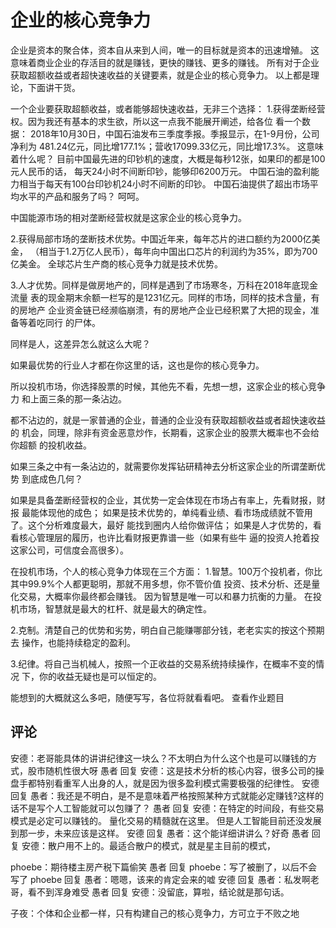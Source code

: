 # 企业的核心竞争力
[url]: (https://t.zsxq.com/2RZN3j2)

企业是资本的聚合体，资本自从来到人间，唯一的目标就是资本的迅速增殖。
这意味着商业企业的存活目的就是赚钱，更快的赚钱、更多的赚钱。
所有对于企业获取超额收益或者超快速收益的关键要素，就是企业的核心竞争力。
以上都是理论，下面讲干货。

一个企业要获取超额收益，或者能够超快速收益，无非三个选择：
1.获得垄断经营权。因为我还有基本的求生欲，所以这一点我不能展开阐述，给各位 看一个数据：
2018年10月30日，中国石油发布三季度季报。季报显示，在1-9月份，公司净利为 481.24亿元，同比增177.1%；营收17099.33亿元，同比增17.3%。
这意味着什么呢？
目前中国最先进的印钞机的速度，大概是每秒12张，如果印的都是100元人民币的话， 每天24小时不间断印钞，能够印6200万元。
中国石油的盈利能力相当于每天有100台印钞机24小时不间断的印钞。
中国石油提供了超出市场平均水平的产品和服务了吗？
呵呵。

中国能源市场的相对垄断经营权就是这家企业的核心竞争力。

2.获得局部市场的垄断技术优势。中国近年来，每年芯片的进口额约为2000亿美金， （相当于1.2万亿人民币），每年向中国出口芯片的利润约为35%，即为700亿美金。
全球芯片生产商的核心竞争力就是技术优势。

3.人才优势。同样是做房地产的，同样是遇到了市场寒冬，万科在2018年底现金流量 表的现金期末余额一栏写的是1231亿元。同样的市场，同样的技术含量，有的房地产 企业资金链已经濒临崩溃，有的房地产企业已经积累了大把的现金，准备等着吃同行 的尸体。

同样是人，这差异怎么就这么大呢？

如果最优势的行业人才都在你这里的话，这也是你的核心竞争力。

所以投机市场，你选择股票的时候，其他先不看，先想一想，这家企业的核心竞争力 和上面三条的那一条沾边。

都不沾边的，就是一家普通的企业，普通的企业没有获取超额收益或者超快速收益的 机会，同理，除非有资金恶意炒作，长期看，这家企业的股票大概率也不会给你超额 的投机收益。

如果三条之中有一条沾边的，就需要你发挥钻研精神去分析这家企业的所谓垄断优势 到底成色几何？

如果是具备垄断经营权的企业，其优势一定会体现在市场占有率上，先看财报，财报 最能体现他的成色；
如果是技术优势的，单纯看业绩、看市场成绩就不管用了。这个分析难度最大，最好 能找到圈内人给你做评估；
如果是人才优势的，看看核心管理层的履历，也许比看财报更靠谱一些（如果有些牛 逼的投资人抢着投这家公司，可信度会高很多）。

在投机市场，个人的核心竞争力体现在三个方面：
1.智慧。100万个投机者，你比其中99.9%个人都更聪明，那就不用多想，你不管价值 投资、技术分析、还是量化交易，大概率你最终都会赚钱。
因为智慧是唯一可以和暴力抗衡的力量。
在投机市场，智慧就是最大的杠杆、就是最大的确定性。

2.克制。清楚自己的优势和劣势，明白自己能赚哪部分钱，老老实实的按这个预期去 操作，也能持续稳定的盈利。

3.纪律。将自己当机械人，按照一个正收益的交易系统持续操作，在概率不变的情况 下，你的收益无疑也是可以恒定的。

能想到的大概就这么多吧，随便写写，各位将就看看吧。
查看作业题目

## 评论
安德：老哥能具体的讲讲纪律这一块么？不太明白为什么这个也是可以赚钱的方式，股市随机性很大呀
愚者 回复 安德：这是技术分析的核心内容，很多公司的操盘手都特别看重军人出身的人，就是因为很多盈利模式需要极强的纪律性。
安德 回复 愚者：我还是不明白，是不是意味着严格按照某种方式就能必定赚钱?这样的话不是写个人工智能就可以包赚了？
愚者 回复 安德：在特定的时间段，有些交易模式是必定可以赚钱的。
量化交易的精髓就在这里。
但是人工智能目前还没发展到那一步，未来应该是这样。
安德 回复 愚者：这个能详细讲讲么？好奇
愚者 回复 安德：散户用不上的。最适合散户的模式，就是星主目前的模式，

phoebe：期待楼主房产税下篇偷笑
愚者 回复 phoebe：写了被删了，以后不会写了
phoebe 回复 愚者：嗯嗯，该来的肯定会来的嘘
安德 回复 愚者：私发啊老哥，看不到浑身难受
愚者 回复 安德：没留底，算啦，结论就是那句话。

子夜：个体和企业都一样，只有构建自己的核心竞争力，方可立于不败之地